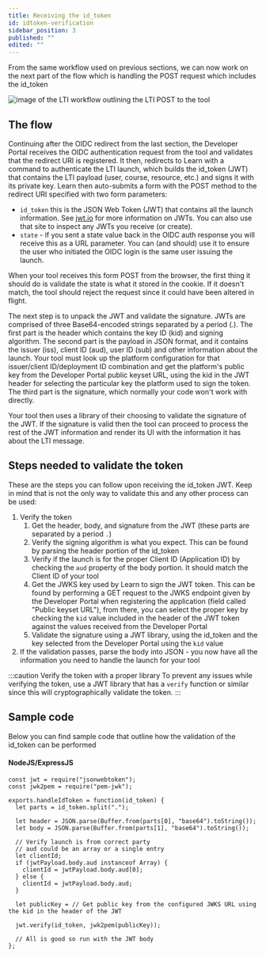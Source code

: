 ```yaml
---
title: Receiving the id_token
id: idtoken-verification
sidebar_position: 3
published: ""
edited: ""
---
```


From the same workflow used on previous sections, we can now work on the next part of the flow which is handling the POST request which includes the id_token

![image of the LTI workflow outlining the LTI POST to the tool](/assets/img/lti-launch-sequence-idtoken.png)

## The flow

Continuing after the OIDC redirect from the last section, the Developer Portal receives the OIDC authentication request from the tool and validates that the redirect URI is registered. It then, redirects to Learn with a command to authenticate the LTI launch, which builds the id_token (JWT) that contains the LTI payload (user, course, resource, etc.) and signs it with its private key. Learn then auto-submits a form with the POST method to the redirect URI specified with two form parameters:

- `id_token` this is the JSON Web Token (JWT) that contains all the launch information. See [jwt.io](https://jwt.io) for more information on JWTs. You can also use that site to inspect any JWTs you receive (or create).
- `state` - if you sent a state value back in the OIDC auth response you will receive this as a URL parameter. You can (and should) use it to ensure the user who initiated the OIDC login is the same user issuing the launch.

When your tool receives this form POST from the browser, the first thing it should do is validate the state is what it stored in the cookie. If it doesn't match, the tool should reject the request since it could have been altered in flight.

The next step is to unpack the JWT and validate the signature. JWTs are comprised of three Base64-encoded strings separated by a period (.). The first part is the header which contains the key ID (kid) and signing algorithm. The second part is the payload in JSON format, and it contains the issuer (iss), client ID (aud), user ID (sub) and other information about the launch. Your tool must look up the platform configuration for that issuer/client ID/deployment ID combination and get the platform's public key from the Developer Portal public keyset URL, using the kid in the JWT header for selecting the particular key the platform used to sign the token. The third part is the signature, which normally your code won't work with directly.

Your tool then uses a library of their choosing to validate the signature of the JWT. If the signature is valid then the tool can proceed to process the rest of the JWT information and render its UI with the information it has about the LTI message.

## Steps needed to validate the token

These are the steps you can follow upon receiving the id_token JWT. Keep in mind that is not the only way to validate this and any other process can be used:

1. Verify the token
   1. Get the header, body, and signature from the JWT (these parts are separated by a period `.`)
   2. Verify the signing algorithm is what you expect. This can be found by parsing the header portion of the id_token
   3. Verify if the launch is for the proper Client ID (Application ID) by checking the `aud` property of the body portion. It should match the Client ID of your tool
   4. Get the JWKS key used by Learn to sign the JWT token. This can be found by performing a GET request to the JWKS endpoint given by the Developer Portal when registering the application (field called "Public keyset URL"), from there, you can select the proper key by checking the `kid` value included in the header of the JWT token against the values received from the Developer Portal
   5. Validate the signature using a JWT library, using the id_token and the key selected from the Developer Portal using the `kid` value
2. If the validation passes, parse the body into JSON - you now have all the information you need to handle the launch for your tool

:::caution Verify the token with a proper library
To prevent any issues while verifying the token, use a JWT library that has a `verify` function or similar since this will cryptographically validate the token.
:::

## Sample code

Below you can find sample code that outline how the validation of the id_token can be performed

#### NodeJS/ExpressJS

```nodejs
const jwt = require("jsonwebtoken");
const jwk2pem = require("pem-jwk");

exports.handleIdToken = function(id_token) {
  let parts = id_token.split(".");

  let header = JSON.parse(Buffer.from(parts[0], "base64").toString());
  let body = JSON.parse(Buffer.from(parts[1], "base64").toString());

  // Verify launch is from correct party
  // aud could be an array or a single entry
  let clientId;
  if (jwtPayload.body.aud instanceof Array) {
    clientId = jwtPayload.body.aud[0];
  } else {
    clientId = jwtPayload.body.aud;
  }

  let publicKey = // Get public key from the configured JWKS URL using the kid in the header of the JWT

  jwt.verify(id_token, jwk2pem(publicKey));

  // All is good so run with the JWT body
};
```
